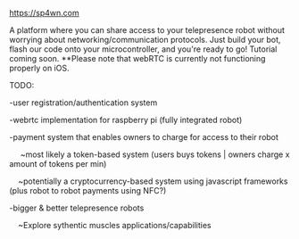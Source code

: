 https://sp4wn.com

A platform where you can share access to your telepresence robot without worrying about networking/communication protocols. Just build your bot, flash our code onto your microcontroller, and you're ready to go! Tutorial coming soon. **Please note that webRTC is currently not functioning properly on iOS.

TODO:

-user registration/authentication system

-webrtc implementation for raspberry pi (fully integrated robot)

-payment system that enables owners to charge for access to their robot

  &nbsp;&nbsp;&nbsp;&nbsp; ~most likely a token-based system (users buys tokens | owners charge x amount of tokens per min)
  
  &nbsp;&nbsp;&nbsp;&nbsp;~potentially a cryptocurrency-based system using javascript frameworks (plus robot to robot payments using NFC?)
  
-bigger & better telepresence robots

  &nbsp;&nbsp;&nbsp;&nbsp;~Explore sythentic muscles applications/capabilities
